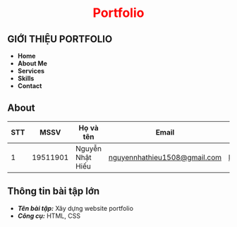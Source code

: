 
<h1 align ='center'> <b style = 'color: red;'> Portfolio </b></h1>

## GIỚI THIỆU PORTFOLIO

* **Home** 
* **About Me**
* **Services**
* **Skills**
* **Contact**

## About

| STT | MSSV       |Họ và tên       | Email                |Github                                               |
| ----|:----------:|----------------|----------------------|-----------------------------------------------------|
| 1   | 19511901   | Nguyễn Nhật Hiếu |nguyennhathieu1508@gmail.com|https://github.com/NHieu1508|

## Thông tin bài tập lớn

* ***Tên bài tập:*** Xây dựng website portfolio
* ***Công cụ:*** HTML, CSS

   
